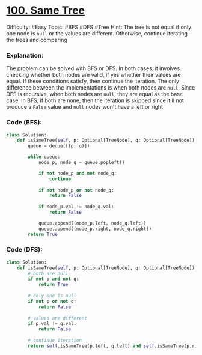 # [100. Same Tree](https://leetcode.com/problems/same-tree/)

Difficulty: #Easy 
Topic: #BFS #DFS  #Tree
Hint: The tree is not equal if only one node is `null` or the values are different. Otherwise, continue iterating the trees and comparing

### Explanation:
The problem can be solved with BFS or DFS. In both cases, it involves checking whether both nodes are valid, if yes whether their values are equal. If these conditions satisfy, then continue the iteration. The only difference between the implementations is when both nodes are `null`. Since DFS is recursive, when both nodes are `null`, they are equal as the base case. In BFS, if both are none, then the iteration is skipped since it'll not produce a `False` value and `null` nodes won't have a left or right

### Code (BFS):

```python
class Solution:
    def isSameTree(self, p: Optional[TreeNode], q: Optional[TreeNode]) -> bool:
        queue = deque([(p, q)])

        while queue:
            node_p, node_q = queue.popleft()

            if not node_p and not node_q:
                continue
            
            if not node_p or not node_q:
                return False
            
            if node_p.val != node_q.val:
                return False

            queue.append((node_p.left, node_q.left))
            queue.append((node_p.right, node_q.right))
        return True
```

### Code (DFS):

```python
class Solution:
    def isSameTree(self, p: Optional[TreeNode], q: Optional[TreeNode]) -> bool:
        # both are null
        if not p and not q:
            return True
        
        # only one is null
        if not p or not q:
            return False
        
        # values are different
        if p.val != q.val:
            return False
        
        # continue iteration
        return self.isSameTree(p.left, q.left) and self.isSameTree(p.right, q.right)
        
```

